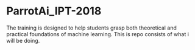 # ParrotAi_IPT-2018 
The training is designed to help students grasp both theoretical and practical foundations of machine learning. This is repo consists of what
i will be doing.

